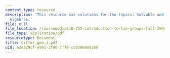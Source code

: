 ```yaml
---
content_type: resource
description: 'This resource has solutions for the topics: Solvable and Nilpotent Lie
  Algebras.'
file: null
file_location: /coursemedia/18-755-introduction-to-lie-groups-fall-2004/62ea29cfa9012fd67ffecc93068085b5_differ_geo_3.pdf
file_type: application/pdf
resourcetype: Document
title: differ_geo_3.pdf
uid: 62ea29cf-a901-2fd6-7ffe-cc93068085b5
---
```

